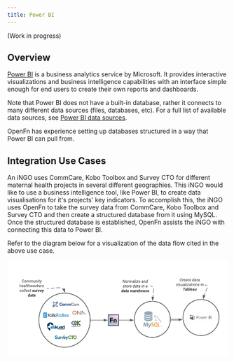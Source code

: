 ```yaml
---
title: Power BI
---
```


(Work in progress)

## Overview

[Power BI](https://powerbi.microsoft.com/en-us/) is a business analytics service by Microsoft. It provides interactive
visualizations and business intelligence capabilities with an interface simple
enough for end users to create their own reports and dashboards.

Note that Power BI does not have a built-in database, rather it connects to many
different data sources (files, databases, etc). For a full list of available data sources, see
[Power BI data sources](https://docs.microsoft.com/en-us/power-bi/connect-data/power-bi-data-sources).

OpenFn has experience setting up databases structured in a way that Power BI can
pull from.

## Integration Use Cases

An iNGO uses CommCare, Kobo Toolbox and Survey CTO for different maternal health
projects in several different geographies. This iNGO would like to use a
business intelligence tool, like Power BI, to create data visualisations for it's
projects' key indicators. To accomplish this, the iNGO uses OpenFn to take the
survey data from CommCare, Kobo Toolbox and Survey CTO and then create a
structured database from it using MySQL. Once the structured database is
established, OpenFn assists the iNGO with connecting this data to Power BI.

Refer to the diagram below for a visualization of the data flow cited in the
above use case.

![Tableau Data Flow Visualization](/img/survey_db_powerbi.webp)

<!-- please note that the diagram can be found at this link: https://lucid.app/lucidchart/invitations/accept/f14e78dc-8c94-43a6-9730-7d3c5c6d6eff -->
